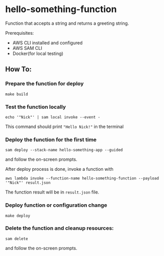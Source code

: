 # hello-something-function 

Function that accepts a string and returns a greeting string.

Prerequisites:

* AWS CLI installed and configured
* AWS SAM CLI
* Docker(for local testing)

## How To:

### Prepare the function for deploy

```shell
make build
```

### Test the function locally

```shell
echo '"Nick"' | sam local invoke --event -
```

This command should print `"Hello Nick!"` in the terminal

### Deploy the function for the first time

```shell
sam deploy --stack-name hello-something-app --guided 
```
and follow the on-screen prompts.

After deploy process is done, invoke a function with
```shell
aws lambda invoke --function-name hello-something-function --payload '"Nick"' result.json
```

The function result will be in `result.json` file.

### Deploy function or configuration change

```shell
make deploy
```

### Delete the function and cleanup resources:

```shell
sam delete
```
and follow the on-screen prompts.
